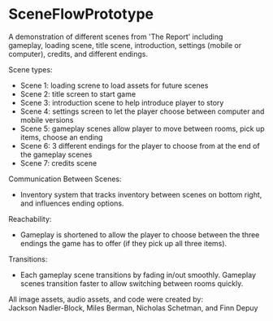 # SceneFlowPrototype
A demonstration of different scenes from 'The Report' including  
gameplay, loading scene, title scene, introduction, settings (mobile or computer), credits, and different endings.  
  
Scene types:
- Scene 1: loading screne to load assets for future scenes  
- Scene 2: title screen to start game  
- Scene 3: introduction scene to help introduce player to story  
- Scene 4: settings screen to let the player choose between computer and mobile versions  
- Scene 5: gameplay scenes allow player to move between rooms, pick up items, choose an ending
- Scene 6: 3 different endings for the player to choose from at the end of the gameplay scenes
- Scene 7: credits scene

Communication Between Scenes:  
- Inventory system that tracks inventory between scenes on bottom right, and influences ending options.  

Reachability:  
- Gameplay is shortened to allow the player to choose between the three endings the game has to offer (if they pick up all three items).  
  
Transitions:  
- Each gameplay scene transitions by fading in/out smoothly. Gameplay scenes transition faster to allow switching between rooms quickly.

  
All image assets, audio assets, and code were created by:  
Jackson Nadler-Block, Miles Berman, Nicholas Schetman, and Finn Depuy